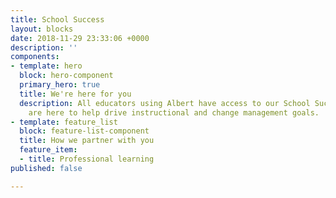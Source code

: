 ```yaml
---
title: School Success
layout: blocks
date: 2018-11-29 23:33:06 +0000
description: ''
components:
- template: hero
  block: hero-component
  primary_hero: true
  title: We're here for you
  description: All educators using Albert have access to our School Success team who
    are here to help drive instructional and change management goals.
- template: feature_list
  block: feature-list-component
  title: How we partner with you
  feature_item:
  - title: Professional learning
published: false

---
```

